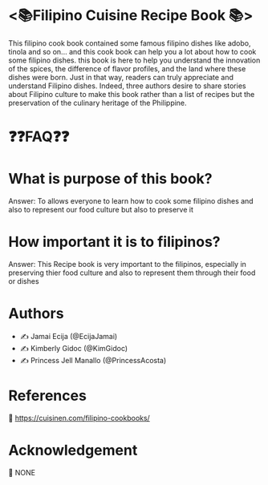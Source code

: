 # <📚Filipino Cuisine Recipe Book 📚>
This filipino cook book contained some famous filipino dishes like adobo, tinola and so on... and this cook book can help you a lot about how to cook some filipino dishes. this book is here to help you understand the innovation of the spices, the difference of flavor profiles, and the land where these dishes were born. Just in that way, readers can truly appreciate and understand Filipino dishes. Indeed, three authors desire to share stories about Filipino culture to make this book rather than a list of recipes but the preservation of the culinary heritage of the Philippine.
# ❓❓FAQ❓❓
# What is purpose of this book?
 
Answer: To allows everyone to learn how to cook some filipino dishes and also to represent our food culture but also to preserve it
 
# How important it is to filipinos?
 
Answer: This Recipe book is very important to the filipinos, especially in preserving thier food culture and also to represent them through their food or dishes
 # Authors
 * ✍️ Jamai Ecija (@EcijaJamai)
 * ✍️ Kimberly Gidoc (@KimGidoc)
 * ✍️ Princess Jell Manallo (@PrincessAcosta)
 # References
🔗  https://cuisinen.com/filipino-cookbooks/
 # Acknowledgement
 🚫 NONE
